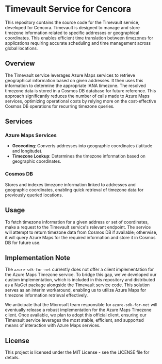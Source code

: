 # Timevault Service for Cencora

This repository contains the source code for the Timevault service, developed for Cencora. Timevault is designed to manage and store timezone information related to specific addresses or geographical coordinates. This enables efficient time translation between timezones for applications requiring accurate scheduling and time management across global locations.

## Overview

The Timevault service leverages Azure Maps services to retrieve geographical information based on given addresses. It then uses this information to determine the appropriate IANA timezone. The resolved timezone data is stored in a Cosmos DB database for future reference. This approach significantly reduces the number of calls made to Azure Maps services, optimizing operational costs by relying more on the cost-effective Cosmos DB operations for recurring timezone queries.

## Services

### Azure Maps Services

- **Geocoding**: Converts addresses into geographic coordinates (latitude and longitude).
- **Timezone Lookup**: Determines the timezone information based on geographic coordinates.

### Cosmos DB

Stores and indexes timezone information linked to addresses and geographic coordinates, enabling quick retrieval of timezone data for previously queried locations.

## Usage

To fetch timezone information for a given address or set of coordinates, make a request to the Timevault service's relevant endpoint. The service will attempt to return timezone data from Cosmos DB if available; otherwise, it will query Azure Maps for the required information and store it in Cosmos DB for future use.

## Implementation Note

The `azure-sdk-for-net` currently does not offer a client implementation for the Azure Maps Timezone service. To bridge this gap, we've developed our custom implementation, which is included in this repository and distributed as a NuGet package alongside the Timevault service code. This solution serves as an interim workaround, enabling us to utilize Azure Maps for timezone information retrieval effectively.

We anticipate that the Microsoft team responsible for `azure-sdk-for-net` will eventually release a robust implementation for the Azure Maps Timezone client. Once available, we plan to adopt this official client, ensuring our Timevault service leverages the most stable, efficient, and supported means of interaction with Azure Maps services.

## License

This project is licensed under the MIT License - see the LICENSE file for details.